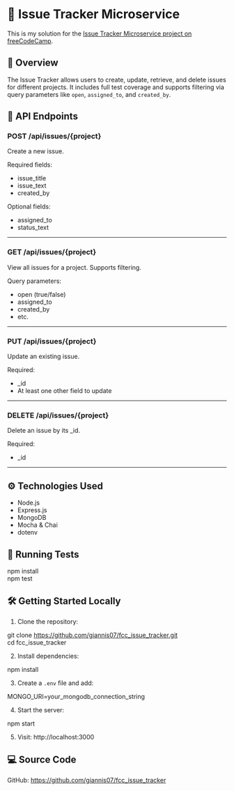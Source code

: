 # 🐛 Issue Tracker Microservice

This is my solution for the [Issue Tracker Microservice project on freeCodeCamp](https://www.freecodecamp.org/learn/quality-assurance/quality-assurance-projects/issue-tracker).

## 📌 Overview

The Issue Tracker allows users to create, update, retrieve, and delete issues for different projects. It includes full test coverage and supports filtering via query parameters like `open`, `assigned_to`, and `created_by`.

## 📡 API Endpoints

### POST /api/issues/{project}
Create a new issue.

Required fields:
- issue_title  
- issue_text  
- created_by  

Optional fields:
- assigned_to  
- status_text  

---

### GET /api/issues/{project}
View all issues for a project. Supports filtering.

Query parameters:
- open (true/false)  
- assigned_to  
- created_by  
- etc.

---

### PUT /api/issues/{project}
Update an existing issue.

Required:
- _id  
- At least one other field to update

---

### DELETE /api/issues/{project}
Delete an issue by its _id.

Required:
- _id

---

## ⚙️ Technologies Used

- Node.js  
- Express.js  
- MongoDB  
- Mocha & Chai  
- dotenv

## 🧪 Running Tests

npm install  
npm test

## 🛠️ Getting Started Locally

1. Clone the repository:

git clone https://github.com/giannis07/fcc_issue_tracker.git  
cd fcc_issue_tracker

2. Install dependencies:

npm install

3. Create a `.env` file and add:

MONGO_URI=your_mongodb_connection_string

4. Start the server:

npm start

5. Visit: http://localhost:3000

## 💻 Source Code

GitHub: https://github.com/giannis07/fcc_issue_tracker
